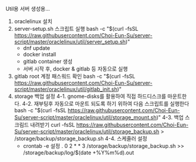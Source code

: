 Util용 서버 생성용...
1. oraclelinux 설치
2. server-setup.sh 스크립트 실행       bash -c "$(curl -fsSL https://raw.githubusercontent.com/Choi-Eun-Su/server-script/master/oraclelinux/util/server_setup.sh)"
	- dnf update
	- docker install
	- gitlab container 생성
	- 서버 시작 후, docker & gitlab 등 자동으로 실행
3. gitlab root 계정 패스워드 확인        bash -c "$(curl -fsSL https://raw.githubusercontent.com/Choi-Eun-Su/server-script/master/oraclelinux/util/gitlab_init.sh)"
4. storage 백업 설정
	4-1. gnome-disks를 활용하여 직접 하드디스크를 마운트한다.
	4-2. 재부팅후 자동으로 마운트 되도록 하기 위하여 다음 스크립트를 실행한다  
		bash -c "$(curl -fsSL https://raw.githubusercontent.com/Choi-Eun-Su/server-script/master/oraclelinux/util/storage_mount.sh)"
	4-3. 백업 스크림드 내려받기 curl -fsSL https://raw.githubusercontent.com/Choi-Eun-Su/server-script/master/oraclelinux/util/storage_backup.sh > /storage/backup/storage_backup.sh
	4-4. 스케줄러 설정
	- crontab -e 설정 
		. 0 2 * * 3 /storage/backup/storage_backup.sh >> /storage/backup/log/$(date +\%Y\%m\%d).out

